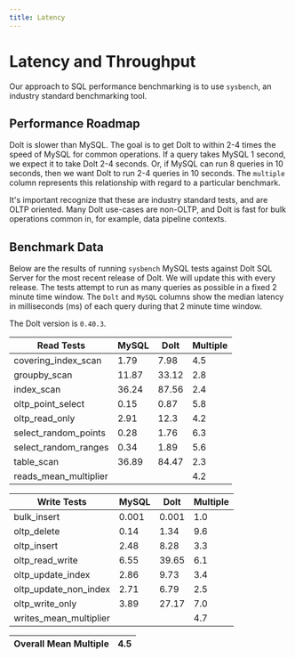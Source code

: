 ```yaml
---
title: Latency
---
```


# Latency and Throughput

Our approach to SQL performance benchmarking is to use `sysbench`, an
industry standard benchmarking tool.

## Performance Roadmap

Dolt is slower than MySQL. The goal is to get Dolt to within 2-4 times
the speed of MySQL for common operations. If a query takes MySQL 1
second, we expect it to take Dolt 2-4 seconds. Or, if MySQL can run 8
queries in 10 seconds, then we want Dolt to run 2-4 queries in 10
seconds. The `multiple` column represents this relationship with
regard to a particular benchmark.

It's important recognize that these are industry standard tests, and
are OLTP oriented. Many Dolt use-cases are non-OLTP, and Dolt is fast
for bulk operations common in, for example, data pipeline contexts.

## Benchmark Data

Below are the results of running `sysbench` MySQL tests against Dolt
SQL Server for the most recent release of Dolt. We will update this
with every release. The tests attempt to run as many queries as
possible in a fixed 2 minute time window. The `Dolt` and `MySQL`
columns show the median latency in milliseconds (ms) of each query 
during that 2 minute time window.

The Dolt version is `0.40.3`.
<!-- START_LATENCY_RESULTS_TABLE -->
|       Read Tests        | MySQL | Dolt  | Multiple |
|-------------------------|-------|-------|----------|
| covering\_index\_scan   |  1.79 |  7.98 |      4.5 |
| groupby\_scan           | 11.87 | 33.12 |      2.8 |
| index\_scan             | 36.24 | 87.56 |      2.4 |
| oltp\_point\_select     |  0.15 |  0.87 |      5.8 |
| oltp\_read\_only        |  2.91 |  12.3 |      4.2 |
| select\_random\_points  |  0.28 |  1.76 |      6.3 |
| select\_random\_ranges  |  0.34 |  1.89 |      5.6 |
| table\_scan             | 36.89 | 84.47 |      2.3 |
| reads\_mean\_multiplier |       |       |      4.2 |

|       Write Tests        | MySQL | Dolt  | Multiple |
|--------------------------|-------|-------|----------|
| bulk\_insert             | 0.001 | 0.001 |      1.0 |
| oltp\_delete             |  0.14 |  1.34 |      9.6 |
| oltp\_insert             |  2.48 |  8.28 |      3.3 |
| oltp\_read\_write        |  6.55 | 39.65 |      6.1 |
| oltp\_update\_index      |  2.86 |  9.73 |      3.4 |
| oltp\_update\_non\_index |  2.71 |  6.79 |      2.5 |
| oltp\_write\_only        |  3.89 | 27.17 |      7.0 |
| writes\_mean\_multiplier |       |       |      4.7 |

| Overall Mean Multiple | 4.5 |
|-----------------------|-----|
<!-- END_LATENCY_RESULTS_TABLE -->
<br/>
